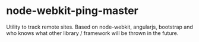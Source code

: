 node-webkit-ping-master
=======================

Utility to track remote sites. Based on node-webkit, angularjs, bootstrap and who knows what other library / framework will be thrown in the future.
